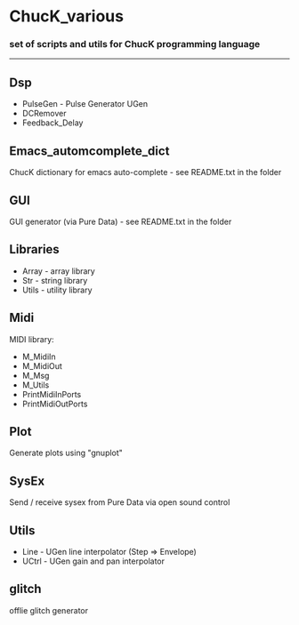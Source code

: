 # ChucK_various
### set of scripts and utils for ChucK programming language
---

## Dsp

- PulseGen - Pulse Generator UGen
- DCRemover
- Feedback_Delay



## Emacs_automcomplete_dict
ChucK dictionary for emacs auto-complete - see README.txt in the folder


## GUI
GUI generator (via Pure Data) - see README.txt in the folder


## Libraries
- Array - array library
- Str - string library
- Utils - utility library


## Midi
MIDI library:
- M_MidiIn
- M_MidiOut
- M_Msg
- M_Utils
- PrintMidiInPorts
- PrintMidiOutPorts


## Plot
Generate plots using "gnuplot"


## SysEx
Send / receive sysex from Pure Data via open sound control


## Utils
- Line - UGen line interpolator (Step => Envelope)
- UCtrl - UGen gain and pan interpolator


## glitch
offlie glitch generator 
